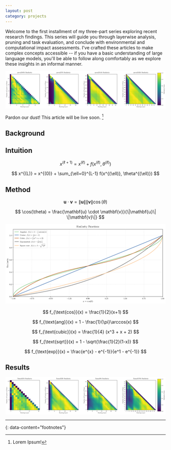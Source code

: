 ```yaml
---
layout: post
category: projects
---
```


Welcome to the first installment of my three-part series exploring recent research findings. This series will guide you through layerwise analysis, pruning and task evaluation, and conclude with environmental and computational impact assessments. I've crafted these articles to make complex concepts accessible -- if you have a basic understanding of large language models, you'll be able to follow along comfortably as we explore these insights in an informal manner.


![Qwen Heatmaps](images/thesis_qwen_combined_heatmaps.png)

Pardon our dust! This article will be live soon. [^1]

## Background

## Intuition

$$ x^{(\ell+1)} = x^{(\ell)} + f(x^{(\ell)}, \theta^{(\ell)}) $$ 

$$ x^{(L)} = x^{(0)} + \sum_{\ell=0}^{L-1} f(x^{(\ell)}, \theta^{(\ell)}) $$


## Method

$$ \mathbf{u} \cdot \mathbf{v} = \|\mathbf{u}\| \|\mathbf{v}\| \cos(\theta) $$

$$ \cos(\theta) = \frac{\mathbf{u} \cdot \mathbf{v}}{\|\mathbf{u}\| \|\mathbf{v}\|} $$

![Comparison equations](images/thesis_criteria_plot_direct.png)

$$ f_{\text{cos}}(x) = \frac{1}{2}(x+1) $$

$$ f_{\text{ang}}(x) = 1 - \frac{1}{\pi}\arccos(x) $$

$$ f_{\text{cubic}}(x) = \frac{1}{4} (x^3 + x + 2) $$

$$ f_{\text{sqrt}}(x) = 1 - \sqrt{\frac{1}{2}(1-x)} $$

$$ f_{\text{exp}}(x) = \frac{e^{x} - e^{-1}}{e^1 - e^{-1}} $$


## Results

![Llama Heatmaps](images/thesis_llama_combined_heatmaps.png)

---
{: data-content="footnotes"}
[^1]: Lorem Ipsum!
